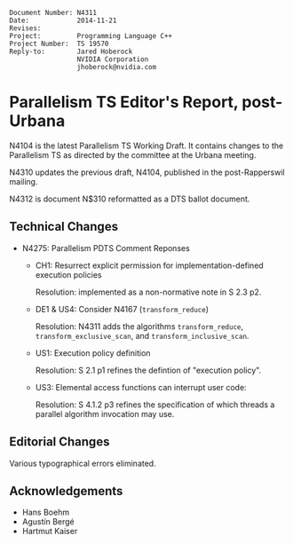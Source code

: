     Document Number: N4311
    Date:            2014-11-21
    Revises:
    Project:         Programming Language C++
    Project Number:  TS 19570
    Reply-to:        Jared Hoberock
                     NVIDIA Corporation
                     jhoberock@nvidia.com

# Parallelism TS Editor's Report, post-Urbana

N4104 is the latest Parallelism TS Working Draft. It contains changes to the Parallelism TS as directed by the committee at the Urbana meeting.

N4310 updates the previous draft, N4104, published in the post-Rapperswil mailing.

N4312 is document N$310 reformatted as a DTS ballot document.

## Technical Changes

* N4275: Parallelism PDTS Comment Reponses

  * CH1: Resurrect explicit permission for implementation-defined execution policies
  
    Resolution: implemented as a non-normative note in S 2.3 p2.

  * DE1 & US4: Consider N4167 (`transform_reduce`)
  
    Resolution: N4311 adds the algorithms `transform_reduce`, `transform_exclusive_scan`, and `transform_inclusive_scan`.

  * US1: Execution policy definition

    Resolution: S 2.1 p1 refines the defintion of "execution policy".

  * US3: Elemental access functions can interrupt user code:

    Resolution: S 4.1.2 p3 refines the specification of which threads a parallel algorithm invocation may use.

## Editorial Changes

Various typographical errors eliminated.

## Acknowledgements

* Hans Boehm
* Agustín Bergé
* Hartmut Kaiser


